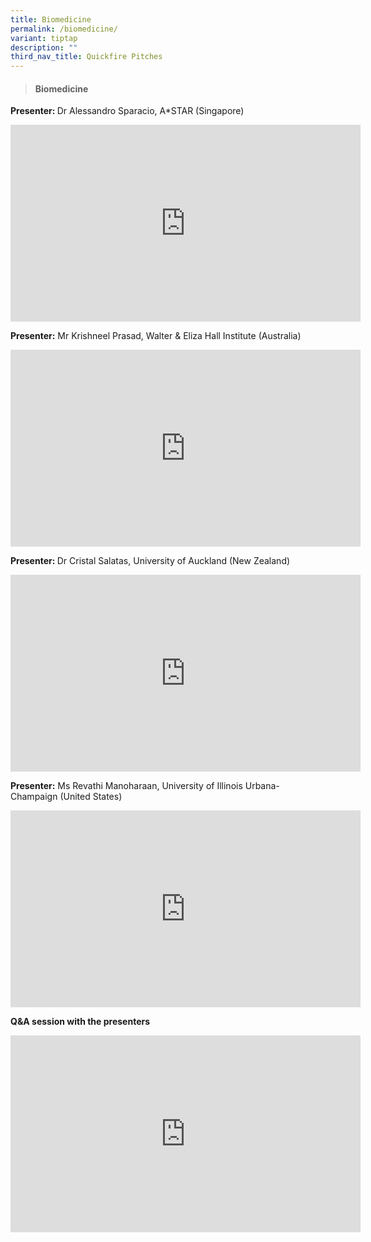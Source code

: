 ```yaml
---
title: Biomedicine
permalink: /biomedicine/
variant: tiptap
description: ""
third_nav_title: Quickfire Pitches
---
```

<blockquote>
<h4><strong>Biomedicine</strong></h4>
</blockquote>
<p><strong>Presenter: </strong>Dr Alessandro Sparacio, A*STAR (Singapore)</p>
<div class="iframe-wrapper">
<iframe height="315" width="560" allowfullscreen="true" frameborder="0" src="https://www.youtube.com/embed/C2iK7nwVskc?si=cGV8YbOR8OEreGRB"></iframe>
</div>
<p></p>
<p><strong>Presenter:</strong> Mr Krishneel Prasad, Walter &amp; Eliza Hall
Institute (Australia)</p>
<div class="iframe-wrapper">
<iframe height="315" width="560" allowfullscreen="true" frameborder="0" src="https://www.youtube.com/embed/5KewsxncQW0?si=rFmlhsETLJ3_-Cw9"></iframe>
</div>
<p></p>
<p><strong>Presenter: </strong>Dr Cristal Salatas, University of Auckland
(New Zealand)</p>
<div class="iframe-wrapper">
<iframe height="315" width="560" allowfullscreen="true" frameborder="0" src="https://www.youtube.com/embed/VX8JIbkaIzs?si=bNCqioLnkIzvNfjz"></iframe>
</div>
<p></p>
<p><strong>Presenter:</strong> Ms Revathi Manoharaan, University of Illinois
Urbana-Champaign (United States)</p>
<div class="iframe-wrapper">
<iframe height="315" width="560" allowfullscreen="true" frameborder="0" src="https://www.youtube.com/embed/Z0TMT2kLxnY?si=27oy6c2KrRFW7D2g"></iframe>
</div>
<p></p>
<p><strong>Q&amp;A session with the presenters</strong>
</p>
<div class="iframe-wrapper">
<iframe height="315" width="560" allowfullscreen="true" frameborder="0" src="https://www.youtube.com/embed/wYlB32VIbk4?si=lEHnXfbxNvzxU5Vq"></iframe>
</div>
<p></p>